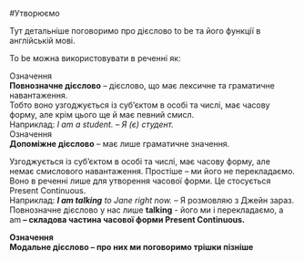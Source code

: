 #Утворюємо 

Тут детальніше поговоримо про дієслово <span class="p1">to be</span> та його функції в англійській мові.

<span class="p1">To be</span> можна використовувати в реченні як:


 <div class="eoz-wrap">
<span class="eoz">Означення</span>
<div class="eoz-text">
<b>Повнозначне дієслово</b> – дієслово, що має лексичне та граматичне навантаження.
</div>
</div>
Тобто воно узгоджується із суб’єктом в особі та числі, має часову форму, але крім цього ще й має певний смисл.<br>  Наприклад: <i>I am a student. – Я (є) студент.</i> </li>


 <div class="eoz-wrap">
<span class="eoz">Означення</span>
<div class="eoz-text">
<b>Допоміжне дієслово</b> – має лише граматичне значення.
</div>
</div>

Узгоджується із суб’єктом в особі та числі, має часову форму, але немає смислового навантаження. Простіше – ми його не перекладаємо.<br>
Воно в реченні лише для утворення часової форми. Це стосується Present Continuous.<br>
Наприклад: <i><b>I am talking</b> to Jane right now.</i> – Я розмовляю з Джейн зараз.<br>
Повнозначне дієслово у нас лише <b>talking</b> - його
ми і перекладаємо, а </b>am<b> – складова частина часової форми Present Continuous.


 <div class="eoz-wrap">
<span class="eoz">Означення</span>
<div class="eoz-text">
<b>Модальне дієслово</b> – про них ми поговоримо трішки пізніше
</div>
</div>
